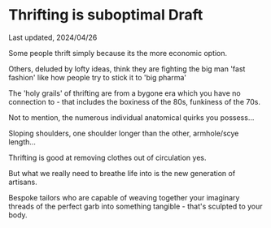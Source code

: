 # Thrifting is suboptimal Draft

Last updated, 2024/04/26

Some people thrift simply because its the more economic option.

Others, deluded by lofty ideas, think they are fighting the big man 'fast fashion' like how people try to stick it to 'big pharma'

The 'holy grails' of thrifting are from a bygone era which you have no connection to - that includes the boxiness of the 80s, funkiness of the 70s. 

Not to mention, the numerous individual anatomical quirks you possess...

Sloping shoulders, one shoulder longer than the other, armhole/scye length...

Thrifting is good at removing clothes out of circulation yes.

But what we really need to breathe life into is the new generation of artisans. 

Bespoke tailors who are capable of weaving together your imaginary threads of the perfect garb into something tangible - that's sculpted to your body.
